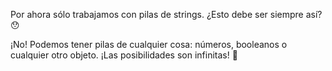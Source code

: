 Por ahora sólo trabajamos con pilas de strings. ¿Esto debe ser siempre así? :hushed:

¡No! Podemos tener pilas de cualquier cosa: números, booleanos o cualquier otro objeto. ¡Las posibilidades son infinitas! :muscle: